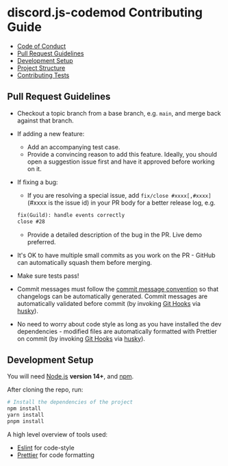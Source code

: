 # discord.js-codemod Contributing Guide

- [Code of Conduct](https://github.com/Khasms/discord.js-codemod/blob/main/.github/CODE_OF_CONDUCT.md)
- [Pull Request Guidelines](#pull-request-guidelines)
- [Development Setup](#development-setup)
- [Project Structure](#project-structure)
- [Contributing Tests](#contributing-tests)

## Pull Request Guidelines

- Checkout a topic branch from a base branch, e.g. `main`, and merge back against that branch.

- If adding a new feature:

  - Add an accompanying test case.
  - Provide a convincing reason to add this feature. Ideally, you should open a suggestion issue first and have it approved before working on it.

- If fixing a bug:

  - If you are resolving a special issue, add `fix/close #xxxx[,#xxxx]` (#xxxx is the issue id) in your PR body for a better release log, e.g.

  ```md
  fix(Guild): handle events correctly
  close #28
  ```

  - Provide a detailed description of the bug in the PR. Live demo preferred.

- It's OK to have multiple small commits as you work on the PR - GitHub can automatically squash them before merging.

- Make sure tests pass!

- Commit messages must follow the [commit message convention](./COMMIT_CONVENTION.md) so that changelogs can be automatically generated. Commit messages are automatically validated before commit (by invoking [Git Hooks](https://git-scm.com/docs/githooks) via [husky](https://github.com/typicode/husky)).

- No need to worry about code style as long as you have installed the dev dependencies - modified files are automatically formatted with Prettier on commit (by invoking [Git Hooks](https://git-scm.com/docs/githooks) via [husky](https://github.com/typicode/husky)).

## Development Setup

You will need [Node.js](http://nodejs.org) **version 14+**, and [npm](https://www.npmjs.com/).

After cloning the repo, run:

```bash
# Install the dependencies of the project
npm install
yarn install
pnpm install
```

A high level overview of tools used:

- [Eslint](https://eslint.org/) for code-style
- [Prettier](https://prettier.io/) for code formatting
